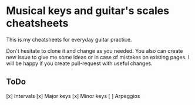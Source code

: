 # Musical keys and guitar's scales cheatsheets

This is my cheatsheets for everyday guitar practice.

Don't hesitate to clone it and change as you needed. You also can create new issue to give me some ideas or in case of mistakes on existing pages. I will be happy if you create pull-request with useful changes.

## ToDo
[x] Intervals
[x] Major keys
[x] Minor keys
[ ] Arpeggios